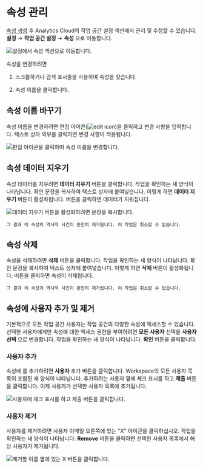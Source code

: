 # 속성 관리

[속성 생성](../workspace-settings/scoping-sites-and-individuals-using-properties.md#creating-a-property) 후 Analytics Cloud의 작업 공간 설정 섹션에서 관리 및 수정할 수 있습니다. **설정** &rarr; **작업 공간 설정** &rarr; **속성** 으로 이동합니다.

![설정에서 속성 섹션으로 이동합니다.](./managing-properties/images/01.png)

속성을 변경하려면

1. 스크롤하거나 검색 표시줄을 사용하여 속성을 찾습니다.

1. 속성 이름을 클릭합니다.

## 속성 이름 바꾸기

속성 이름을 변경하려면 편집 아이콘(![edit icon](../images/icon-edit.png))을 클릭하고 변경 사항을 입력합니다. 텍스트 상자 외부를 클릭하면 변경 사항이 적용됩니다.

![편집 아이콘을 클릭하여 속성 이름을 변경합니다.](./managing-properties/images/02.png)

## 속성 데이터 지우기

속성 데이터를 지우려면 **데이터 지우기** 버튼을 클릭합니다. 작업을 확인하는 새 양식이 나타납니다. 확인 문장을 복사하여 텍스트 상자에 붙여넣습니다. 이렇게 하면 **데이터 지우기** 버튼이 활성화됩니다. 버튼을 클릭하면 데이터가 지워집니다.

![데이터 지우기 버튼을 활성화하려면 문장을 복사합니다.](./managing-properties/images/03.png)

```{warning}
그 결과 이 속성의 역사적 사건이 완전히 제거됩니다. 이 작업은 취소할 수 없습니다.
```

## 속성 삭제

속성을 삭제하려면 **삭제** 버튼을 클릭합니다. 작업을 확인하는 새 양식이 나타납니다. 확인 문장을 복사하여 텍스트 상자에 붙여넣습니다. 이렇게 하면 **삭제** 버튼이 활성화됩니다. 버튼을 클릭하면 속성이 삭제됩니다.

```{warning}
그 결과 이 속성과 역사적 사건이 완전히 제거됩니다. 이 작업은 취소할 수 없습니다.
```

## 속성에 사용자 추가 및 제거

기본적으로 모든 작업 공간 사용자는 작업 공간의 다양한 속성에 액세스할 수 있습니다. 선택한 사용자에게만 속성에 대한 액세스 권한을 부여하려면 **모든 사용자** 선택을 **사용자 선택** 으로 변경합니다. 작업을 확인하는 새 양식이 나타납니다. **확인** 버튼을 클릭합니다.

### 사용자 추가

속성에 를 추가하려면 **사용자** 추가 버튼을 클릭합니다. Workspace의 모든 사용자 목록이 포함된 새 양식이 나타납니다. 추가하려는 사용자 옆에 체크 표시를 하고 **제출** 버튼을 클릭합니다. 이제 사용자가 선택한 사용자 목록에 추가됩니다.

![사용자에 체크 표시를 하고 제출 버튼을 클릭합니다.](./managing-properties/images/04.png)

### 사용자 제거

사용자를 제거하려면 사용자 이메일 오른쪽에 있는 "X" 아이콘을 클릭하십시오. 작업을 확인하는 새 양식이 나타납니다. **Remove** 버튼을 클릭하면 선택한 사용자 목록에서 해당 사용자가 제거됩니다.

![제거할 이름 옆에 있는 X 버튼을 클릭합니다.](./managing-properties/images/05.png)
